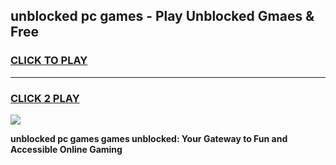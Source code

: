 
## unblocked pc games - Play Unblocked Gmaes & Free
<h3>
<a href="https://news.freeplayer.one?title=unblocked_pc_games&ref=16F">CLICK TO PLAY</a></h3>
<hr>

<h3>
<a href="https://news.freeplayer.one?title=unblocked_pc_games&ref=16F">CLICK 2 PLAY</a>
  
</h3>

<a href="https://news.freeplayer.one?title=unblocked_pc_games&ref=16F/"><img src="https://clearcache.store/games.png"></a>


**unblocked pc games games unblocked: Your Gateway to Fun and Accessible Online Gaming**
